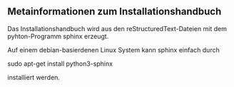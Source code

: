 Metainformationen zum Installationshandbuch
-------------------------------------------

Das Installationshandbuch wird aus den reStructuredText-Dateien 
mit dem pyhton-Programm sphinx erzeugt.

Auf einem debian-basierdenen Linux System kann sphinx einfach 
durch 

sudo apt-get install python3-sphinx

installiert werden.
